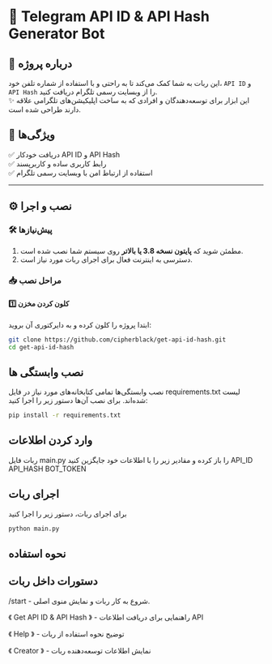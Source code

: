 # 🤖 Telegram API ID & API Hash Generator Bot  

## 📜 درباره پروژه  
این ربات به شما کمک می‌کند تا به راحتی و با استفاده از شماره تلفن خود، `API ID` و `API Hash` را از وبسایت رسمی تلگرام دریافت کنید.  
✨ این ابزار برای توسعه‌دهندگان و افرادی که به ساخت اپلیکیشن‌های تلگرامی علاقه دارند طراحی شده است.  



## 🚀 ویژگی‌ها  
✅ دریافت خودکار API ID و API Hash  
✅ رابط کاربری ساده و کاربرپسند  
✅ استفاده از ارتباط امن با وبسایت رسمی تلگرام  

---

## ⚙️ نصب و اجرا  

### 🛠️ پیش‌نیازها  
1. مطمئن شوید که **پایتون نسخه 3.8 یا بالاتر** روی سیستم شما نصب شده است.  
2. دسترسی به اینترنت فعال برای اجرای ربات مورد نیاز است.  



### 📥 مراحل نصب  

#### 1️⃣ کلون کردن مخزن  
ابتدا پروژه را کلون کرده و به دایرکتوری آن بروید:  
  ```bash
  git clone https://github.com/cipherblack/get-api-id-hash.git
  cd get-api-id-hash
  ```
## نصب وابستگی ها 
نصب وابستگی‌ها تمامی کتابخانه‌های مورد نیاز در فایل requirements.txt لیست شده‌اند.
برای نصب آن‌ها دستور زیر را اجرا کنید:

  ```bash
  pip install -r requirements.txt
  ```

## وارد کردن اطلاعات
ربات فایل main.py را باز کرده و مقادیر زیر را با اطلاعات خود جایگزین کنید
API_ID
API_HASH
BOT_TOKEN

## اجرای ربات 
برای اجرای ربات، دستور زیر را اجرا کنید
  ```bash
  python main.py
  ```



## نحوه استفاده

## دستورات داخل ربات

/start - شروع به کار ربات و نمایش منوی اصلی.

《 Get API ID & API Hash 》 - راهنمایی برای دریافت اطلاعات API

《 Help 》 - توضیح نحوه استفاده از ربات

《 Creator 》 - نمایش اطلاعات توسعه‌دهنده ربات



